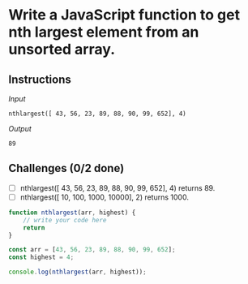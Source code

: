 # Write a JavaScript function to get nth largest element from an unsorted array.

## Instructions

*Input*

`nthlargest([ 43, 56, 23, 89, 88, 90, 99, 652], 4)`

*Output*

`89`

## Challenges (0/2 done)

- [ ] nthlargest([ 43, 56, 23, 89, 88, 90, 99, 652], 4) returns 89.
- [ ] nthlargest([ 10, 100, 1000, 10000], 2) returns 1000.

```js
function nthlargest(arr, highest) {
	// write your code here
	return
}

const arr = [43, 56, 23, 89, 88, 90, 99, 652];
const highest = 4;

console.log(nthlargest(arr, highest));
```
